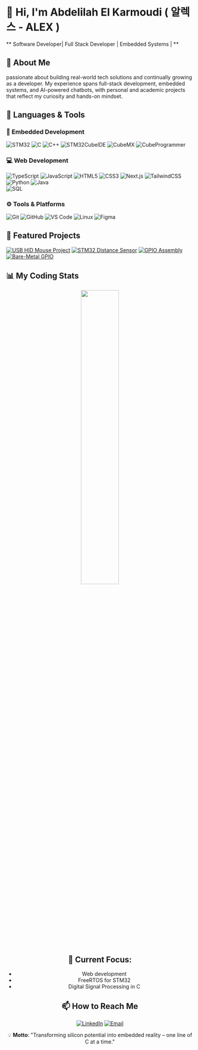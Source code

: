 # 👋 Hi, I'm Abdelilah El Karmoudi ( 알렉스 - ALEX )

** Software Developer| Full Stack Developer | Embedded Systems |  **




## 🚀 About Me
passionate about building real-world tech solutions and continually growing as a developer. My experience spans full-stack development, embedded systems, and AI-powered chatbots, with personal and academic projects that reflect my curiosity and hands-on mindset.


## 🔧 Languages & Tools

### 🧩 Embedded Development  
![STM32](https://img.shields.io/badge/STM32-03234B?style=for-the-badge&logo=stmicroelectronics&logoColor=white)
![C](https://img.shields.io/badge/C-00599C?style=for-the-badge&logo=c&logoColor=white)
![C++](https://img.shields.io/badge/C++-00599C?style=for-the-badge&logo=c%2B%2B&logoColor=white)
![STM32CubeIDE](https://img.shields.io/badge/STM32CubeIDE-03234B?style=for-the-badge&logo=stmicroelectronics&logoColor=white)
![CubeMX](https://img.shields.io/badge/CubeMX-4FA9D1?style=for-the-badge&logo=stmicroelectronics&logoColor=white)
![CubeProgrammer](https://img.shields.io/badge/CubeProgrammer-009FDA?style=for-the-badge&logo=stmicroelectronics&logoColor=white)

### 💻 Web Development  
![TypeScript](https://img.shields.io/badge/TypeScript-3178C6?style=for-the-badge&logo=typescript&logoColor=white)
![JavaScript](https://img.shields.io/badge/JavaScript-F7DF1E?style=for-the-badge&logo=javascript&logoColor=black)
![HTML5](https://img.shields.io/badge/HTML5-E34F26?style=for-the-badge&logo=html5&logoColor=white)
![CSS3](https://img.shields.io/badge/CSS3-1572B6?style=for-the-badge&logo=css3&logoColor=white)
![Next.js](https://img.shields.io/badge/Next.js-000000?style=for-the-badge&logo=nextdotjs&logoColor=white)
![TailwindCSS](https://img.shields.io/badge/TailwindCSS-38B2AC?style=for-the-badge&logo=tailwind-css&logoColor=white)
![Python](https://img.shields.io/badge/Python-3776AB?style=for-the-badge&logo=python&logoColor=white)
![Java](https://img.shields.io/badge/Java-007396?style=for-the-badge&logo=java&logoColor=white)  
![SQL](https://img.shields.io/badge/SQL-4479A1?style=for-the-badge&logo=postgresql&logoColor=white)

### ⚙️ Tools & Platforms  
![Git](https://img.shields.io/badge/Git-F05032?style=for-the-badge&logo=git&logoColor=white)
![GitHub](https://img.shields.io/badge/GitHub-181717?style=for-the-badge&logo=github&logoColor=white)
![VS Code](https://img.shields.io/badge/VS_Code-007ACC?style=for-the-badge&logo=visual-studio-code&logoColor=white)
![Linux](https://img.shields.io/badge/Linux-FCC624?style=for-the-badge&logo=linux&logoColor=black)
![Figma](https://img.shields.io/badge/Figma-F24E1E?style=for-the-badge&logo=figma&logoColor=white)  



## 🚀 Featured Projects

[![USB HID Mouse Project](https://github-readme-stats.vercel.app/api/pin/?username=ELKARMOUDI&repo=USB_HID_MouseProject&theme=dark)](https://github.com/ELKARMOUDI/USB_HID_MouseProject)
[![STM32 Distance Sensor](https://github-readme-stats.vercel.app/api/pin/?username=ELKARMOUDI&repo=HCSR04-BluePill&theme=dark)](https://github.com/ELKARMOUDI/HCSR04-BluePill)
[![GPIO Assembly](https://github-readme-stats.vercel.app/api/pin/?username=ELKARMOUDI&repo=GPIO-Assembly&theme=dark)](https://github.com/ELKARMOUDI/GPIO-Assembly)
[![Bare-Metal GPIO](https://github-readme-stats.vercel.app/api/pin/?username=ELKARMOUDI&repo=Bare-Metal_GPIO&theme=dark)](https://github.com/ELKARMOUDI/Bare-Metal_GPIO)

## 📊 My Coding Stats
<p align="center">
  <img width="45%" src="https://github-readme-stats.vercel.app/api/top-langs/?username=ELKARMOUDI&layout=compact&hide=Makefile,Shell&theme=radical" />
</p>

<div align="center">




## 🌱 Current Focus:

- Web development 
- FreeRTOS for STM32
- Digital Signal Processing in C 

## 📫 How to Reach Me
[![LinkedIn](https://img.shields.io/badge/LinkedIn-Connect-blue?style=flat&logo=linkedin)](https://www.linkedin.com/in/abdelilah-el-karmoudi-128523294/)
[![Email](https://img.shields.io/badge/Email-Contact%20Me-red?style=for-the-badge&logo=microsoft-outlook)](mailto:abdel-student@outlook.fr)

💡 **Motto**: "Transforming silicon potential into embedded reality – one line of C at a time."
